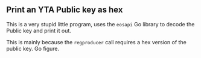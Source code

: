 Print an YTA Public key as hex
------------------------------

This is a very stupid little program, uses the `eosapi` Go library to decode the Public key and print it out.

This is mainly because the `regproducer` call requires a hex version of the public key.  Go figure.

